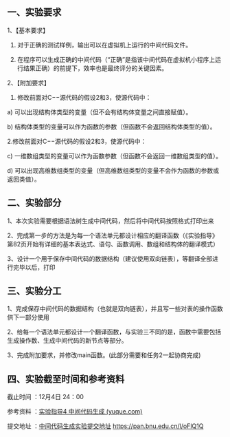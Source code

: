 ## 一、实验要求

1、【基本要求】

1. 对于正确的测试样例，输出可以在虚拟机上运行的中间代码文件。

2.  在程序可以生成正确的中间代码（“正确”是指该中间代码在虚拟机小程序上运行结果正确）的前提下，效率也是最终评分的关键因素。  

   

2、【附加要求】

1. 修改前面对C−−源代码的假设2和3，使源代码中： 

a) 可以出现结构体类型的变量（但不会有结构体变量之间直接赋值）。 

b) 结构体类型的变量可以作为函数的参数（但函数不会返回结构体类型的值）。 

  2.修改前面对C−−源代码的假设2和3，使源代码中： 

c) 一维数组类型的变量可以作为函数参数（但函数不会返回一维数组类型的值）。 	

d) 可以出现高维数组类型的变量（但高维数组类型的变量不会作为函数的参数或返回类值）。



## 二、实验部分

1、本次实验需要根据语法树生成中间代码，然后将中间代码按照格式打印出来

2、完成第一步的方法是为每一个语法单元都设计相应的翻译函数（《实验指导》第82页开始有详细的基本表达式、语句、函数调用、数组和结构体的翻译模式）

3、设计一个用于保存中间代码的数据结构（建议使用双向链表），等翻译全部进行完毕以后，打印



## 三、实验分工

1、完成保存中间代码的数据结构（也就是双向链表），并且写一些对表的操作函数供下一部分使用

2、给每一个语法单元都设计一个翻译函数，与实验三不同的是，函数中需要包括生成操作数、生成中间代码的新节点等部分。

3、完成附加要求，并修改main函数。(此部分需要和任务2一起协商完成)



## 四、实验截至时间和参考资料

截止时间 ：12月4日 24：00

参考资料 ：[实验指导4 中间代码生成 (yuque.com)](https://www.yuque.com/huolihang/byyl22/ht8uuhc6437gimph)

提交地址 ：[中间代码生成实验提交地址](https://pan.bnu.edu.cn/l/oFlQ1Q) https://pan.bnu.edu.cn/l/oFlQ1Q 
